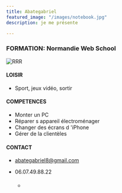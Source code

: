 ```yaml
---
title: Abategabriel
featured_image: "/images/notebook.jpg"
description: je me présente

---
```

### FORMATION: Normandie Web School

![](/images/nws.jpg "RRR")

#### **LOISIR**

* Sport, jeux vidéo, sortir

#### **COMPETENCES**

* Monter un PC 
* Réparer s appareil électroménager
* Changer des écrans d 'iPhone
* Gérer de la clientèles  

#### **CONTACT**

* abategabriel8@gmail.com
* 06.07.49.88.22

  #### 
  * 

#### 

#### 

#### 